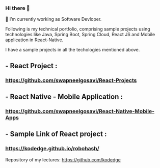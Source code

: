 ### Hi there 👋

 🔭 I’m currently working as Software Devloper.
 
 Following is my technical portfolio, comprising sample projects using 
 technologies like Java, Spring Boot,  Spring Cloud, React JS and Mobile application in React-Native.

 I have a sample projects in all the techologies mentioned above.


## - React Project :
### https://github.com/swapneelgosavi/React-Projects

## - React Native - Mobile Application :
### https://github.com/swapneelgosavi/React-Native-Mobile-Apps

## - Sample Link of React project :

### https://kodedge.github.io/robohash/


Repository of my lectures:
https://github.com/kodedge






